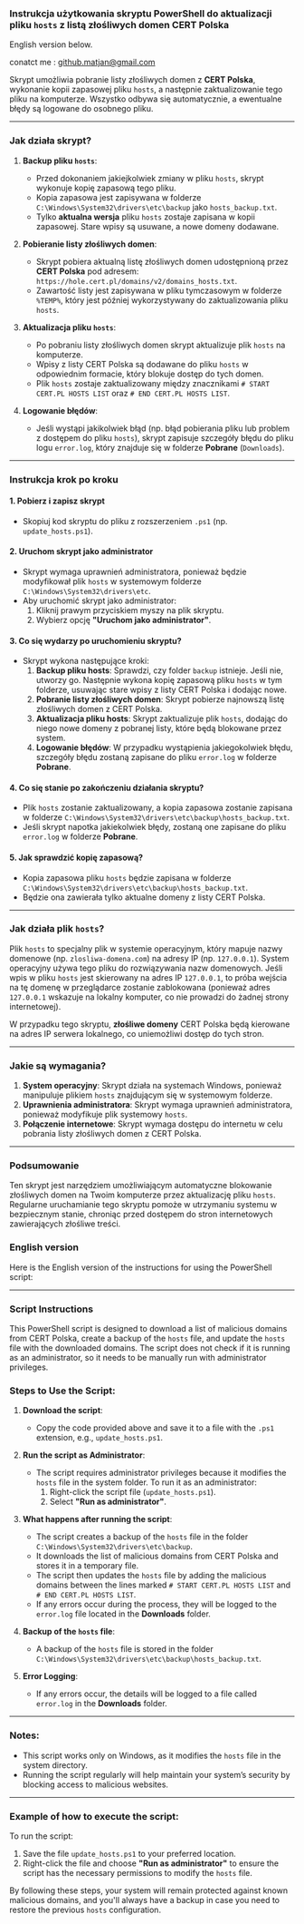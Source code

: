 ### Instrukcja użytkowania skryptu PowerShell do aktualizacji pliku `hosts` z listą złośliwych domen CERT Polska
English version below.

conatct me : github.matjan@gmail.com

Skrypt umożliwia pobranie listy złośliwych domen z **CERT Polska**, wykonanie kopii zapasowej pliku `hosts`, a następnie zaktualizowanie tego pliku na komputerze. Wszystko odbywa się automatycznie, a ewentualne błędy są logowane do osobnego pliku.

---

### Jak działa skrypt?

1. **Backup pliku `hosts`**:
   - Przed dokonaniem jakiejkolwiek zmiany w pliku `hosts`, skrypt wykonuje kopię zapasową tego pliku.
   - Kopia zapasowa jest zapisywana w folderze `C:\Windows\System32\drivers\etc\backup` jako `hosts_backup.txt`.
   - Tylko **aktualna wersja** pliku `hosts` zostaje zapisana w kopii zapasowej. Stare wpisy są usuwane, a nowe domeny dodawane.
   
2. **Pobieranie listy złośliwych domen**:
   - Skrypt pobiera aktualną listę złośliwych domen udostępnioną przez **CERT Polska** pod adresem: `https://hole.cert.pl/domains/v2/domains_hosts.txt`.
   - Zawartość listy jest zapisywana w pliku tymczasowym w folderze `%TEMP%`, który jest później wykorzystywany do zaktualizowania pliku `hosts`.

3. **Aktualizacja pliku `hosts`**:
   - Po pobraniu listy złośliwych domen skrypt aktualizuje plik `hosts` na komputerze. 
   - Wpisy z listy CERT Polska są dodawane do pliku `hosts` w odpowiednim formacie, który blokuje dostęp do tych domen.
   - Plik `hosts` zostaje zaktualizowany między znacznikami `# START CERT.PL HOSTS LIST` oraz `# END CERT.PL HOSTS LIST`.

4. **Logowanie błędów**:
   - Jeśli wystąpi jakikolwiek błąd (np. błąd pobierania pliku lub problem z dostępem do pliku `hosts`), skrypt zapisuje szczegóły błędu do pliku logu `error.log`, który znajduje się w folderze **Pobrane** (`Downloads`).

---

### Instrukcja krok po kroku

#### 1. Pobierz i zapisz skrypt
- Skopiuj kod skryptu do pliku z rozszerzeniem `.ps1` (np. `update_hosts.ps1`).

#### 2. Uruchom skrypt jako administrator
- Skrypt wymaga uprawnień administratora, ponieważ będzie modyfikował plik `hosts` w systemowym folderze `C:\Windows\System32\drivers\etc`.
- Aby uruchomić skrypt jako administrator:
  1. Kliknij prawym przyciskiem myszy na plik skryptu.
  2. Wybierz opcję **"Uruchom jako administrator"**.

#### 3. Co się wydarzy po uruchomieniu skryptu?
- Skrypt wykona następujące kroki:
  1. **Backup pliku hosts**: Sprawdzi, czy folder `backup` istnieje. Jeśli nie, utworzy go. Następnie wykona kopię zapasową pliku `hosts` w tym folderze, usuwając stare wpisy z listy CERT Polska i dodając nowe.
  2. **Pobranie listy złośliwych domen**: Skrypt pobierze najnowszą listę złośliwych domen z CERT Polska.
  3. **Aktualizacja pliku hosts**: Skrypt zaktualizuje plik `hosts`, dodając do niego nowe domeny z pobranej listy, które będą blokowane przez system.
  4. **Logowanie błędów**: W przypadku wystąpienia jakiegokolwiek błędu, szczegóły błędu zostaną zapisane do pliku `error.log` w folderze **Pobrane**.

#### 4. Co się stanie po zakończeniu działania skryptu?
- Plik `hosts` zostanie zaktualizowany, a kopia zapasowa zostanie zapisana w folderze `C:\Windows\System32\drivers\etc\backup\hosts_backup.txt`.
- Jeśli skrypt napotka jakiekolwiek błędy, zostaną one zapisane do pliku `error.log` w folderze **Pobrane**.

#### 5. Jak sprawdzić kopię zapasową?
- Kopia zapasowa pliku `hosts` będzie zapisana w folderze `C:\Windows\System32\drivers\etc\backup\hosts_backup.txt`. 
- Będzie ona zawierała tylko aktualne domeny z listy CERT Polska.

---

### Jak działa plik `hosts`?

Plik `hosts` to specjalny plik w systemie operacyjnym, który mapuje nazwy domenowe (np. `zlosliwa-domena.com`) na adresy IP (np. `127.0.0.1`). System operacyjny używa tego pliku do rozwiązywania nazw domenowych. Jeśli wpis w pliku `hosts` jest skierowany na adres IP `127.0.0.1`, to próba wejścia na tę domenę w przeglądarce zostanie zablokowana (ponieważ adres `127.0.0.1` wskazuje na lokalny komputer, co nie prowadzi do żadnej strony internetowej).

W przypadku tego skryptu, **złośliwe domeny** CERT Polska będą kierowane na adres IP serwera lokalnego, co uniemożliwi dostęp do tych stron.

---

### Jakie są wymagania?

1. **System operacyjny**: Skrypt działa na systemach Windows, ponieważ manipuluje plikiem `hosts` znajdującym się w systemowym folderze.
2. **Uprawnienia administratora**: Skrypt wymaga uprawnień administratora, ponieważ modyfikuje plik systemowy `hosts`.
3. **Połączenie internetowe**: Skrypt wymaga dostępu do internetu w celu pobrania listy złośliwych domen z CERT Polska.

---

### Podsumowanie

Ten skrypt jest narzędziem umożliwiającym automatyczne blokowanie złośliwych domen na Twoim komputerze przez aktualizację pliku `hosts`. Regularne uruchamianie tego skryptu pomoże w utrzymaniu systemu w bezpiecznym stanie, chroniąc przed dostępem do stron internetowych zawierających złośliwe treści.


### English version
Here is the English version of the instructions for using the PowerShell script:

---

### Script Instructions

This PowerShell script is designed to download a list of malicious domains from CERT Polska, create a backup of the `hosts` file, and update the `hosts` file with the downloaded domains. The script does not check if it is running as an administrator, so it needs to be manually run with administrator privileges.

### Steps to Use the Script:

1. **Download the script**:
   - Copy the code provided above and save it to a file with the `.ps1` extension, e.g., `update_hosts.ps1`.

2. **Run the script as Administrator**:
   - The script requires administrator privileges because it modifies the `hosts` file in the system folder. To run it as an administrator:
     1. Right-click the script file (`update_hosts.ps1`).
     2. Select **"Run as administrator"**.

3. **What happens after running the script**:
   - The script creates a backup of the `hosts` file in the folder `C:\Windows\System32\drivers\etc\backup`.
   - It downloads the list of malicious domains from CERT Polska and stores it in a temporary file.
   - The script then updates the `hosts` file by adding the malicious domains between the lines marked `# START CERT.PL HOSTS LIST` and `# END CERT.PL HOSTS LIST`.
   - If any errors occur during the process, they will be logged to the `error.log` file located in the **Downloads** folder.

4. **Backup of the `hosts` file**:
   - A backup of the `hosts` file is stored in the folder `C:\Windows\System32\drivers\etc\backup\hosts_backup.txt`.

5. **Error Logging**:
   - If any errors occur, the details will be logged to a file called `error.log` in the **Downloads** folder.

---

### Notes:

- This script works only on Windows, as it modifies the `hosts` file in the system directory.
- Running the script regularly will help maintain your system’s security by blocking access to malicious websites.

---

### Example of how to execute the script:

To run the script:
1. Save the file `update_hosts.ps1` to your preferred location.
2. Right-click the file and choose **"Run as administrator"** to ensure the script has the necessary permissions to modify the `hosts` file.

By following these steps, your system will remain protected against known malicious domains, and you'll always have a backup in case you need to restore the previous `hosts` configuration.
